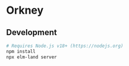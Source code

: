# Orkney

## Development

```bash
# Requires Node.js v18+ (https://nodejs.org)
npm install
npx elm-land server
```